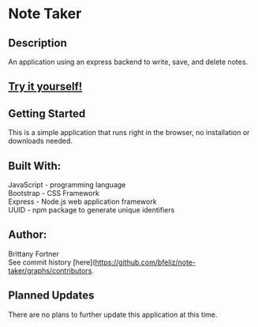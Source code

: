 # Note Taker

## Description

An application using an express backend to write, save, and delete notes.

## [Try it yourself!](https://sleepy-brook-43688.herokuapp.com/)

## Getting Started

This is a simple application that runs right in the browser, no installation or downloads needed.

## Built With:

JavaScript - programming language <br>
Bootstrap - CSS Framework <br>
Express - Node.js web application framework <br>
UUID - npm package to generate unique identifiers

## Author:

Brittany Fortner <br>
See commit history [here](https://github.com/bfeliz/note-taker/graphs/contributors.

## Planned Updates

There are no plans to further update this application at this time.
